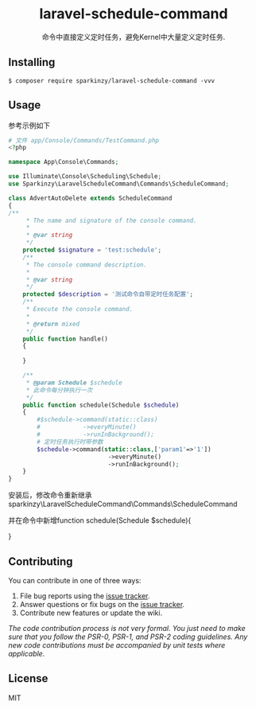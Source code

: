 <h1 align="center"> laravel-schedule-command </h1>

<p align="center"> 命令中直接定义定时任务，避免Kernel中大量定义定时任务.</p>


## Installing

```shell
$ composer require sparkinzy/laravel-schedule-command -vvv
```

## Usage

参考示例如下

```php 
# 文件 app/Console/Commands/TestCommand.php
<?php

namespace App\Console\Commands;

use Illuminate\Console\Scheduling\Schedule;
use Sparkinzy\LaravelScheduleCommand\Commands\ScheduleCommand;

class AdvertAutoDelete extends ScheduleCommand
{
/**
     * The name and signature of the console command.
     *
     * @var string
     */
    protected $signature = 'test:schedule';
    /**
     * The console command description.
     *
     * @var string
     */
    protected $description = '测试命令自带定时任务配置';
    /**
     * Execute the console command.
     *
     * @return mixed
     */
    public function handle()
    {
    
    }

    /**
     * @param Schedule $schedule
     * 此命令每分钟执行一次
     */
    public function schedule(Schedule $schedule)
    {
        #$schedule->command(static::class)
        #            ->everyMinute()
        #            ->runInBackground();
        # 定时任务执行时带参数
        $schedule->command(static::class,['param1'=>'1'])
                            ->everyMinute()
                            ->runInBackground();
    }
}

```
安装后，修改命令重新继承 sparkinzy\LaravelScheduleCommand\Commands\ScheduleCommand

并在命令中新增function schedule(Schedule $schedule){

}



## Contributing

You can contribute in one of three ways:

1. File bug reports using the [issue tracker](https://github.com/sparkinzy/laravel-schedule-plus/issues).
2. Answer questions or fix bugs on the [issue tracker](https://github.com/sparkinzy/laravel-schedule-plus/issues).
3. Contribute new features or update the wiki.

_The code contribution process is not very formal. You just need to make sure that you follow the PSR-0, PSR-1, and PSR-2 coding guidelines. Any new code contributions must be accompanied by unit tests where applicable._

## License

MIT